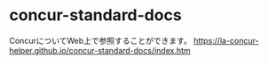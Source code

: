 # concur-standard-docs

ConcurについてWeb上で参照することができます。
https://la-concur-helper.github.io/concur-standard-docs/index.htm
